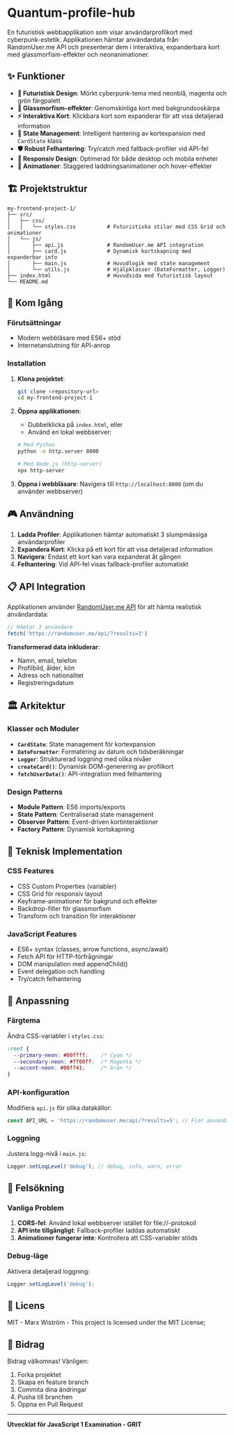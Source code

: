 # Quantum-profile-hub

En futuristisk webbapplikation som visar användarprofilkort med cyberpunk-estetik. Applikationen hämtar användardata från RandomUser.me API och presenterar dem i interaktiva, expanderbara kort med glassmorfism-effekter och neonanimationer.

## ✨ Funktioner

- **🌌 Futuristisk Design**: Mörkt cyberpunk-tema med neonblå, magenta och grön färgpalett
- **🔮 Glassmorfism-effekter**: Genomskinliga kort med bakgrundsoskärpa
- **⚡ Interaktiva Kort**: Klickbara kort som expanderar för att visa detaljerad information
- **🎯 State Management**: Intelligent hantering av kortexpansion med `CardState` klass
- **🛡️ Robust Felhantering**: Try/catch med fallback-profiler vid API-fel
- **📱 Responsiv Design**: Optimerad för både desktop och mobila enheter
- **🎨 Animationer**: Staggered laddningsanimationer och hover-effekter

## 🏗️ Projektstruktur

```
my-frontend-project-1/
├── src/
│   ├── css/
│   │   └── styles.css          # Futuristiska stilar med CSS Grid och animationer
│   └── js/
│       ├── api.js              # RandomUser.me API integration
│       ├── card.js             # Dynamisk kortskapning med          expanderbar info
│       ├── main.js             # Huvudlogik med state management
│       └── utils.js            # Hjälpklasser (DateFormatter, Logger)
├── index.html                  # Huvudsida med futuristisk layout
└── README.md
```

## 🚀 Kom Igång

### Förutsättningar
- Modern webbläsare med ES6+ stöd
- Internetanslutning för API-anrop

### Installation

1. **Klona projektet**:
   ```bash
   git clone <repository-url>
   cd my-frontend-project-1
   ```

2. **Öppna applikationen**:
   - Dubbelklicka på `index.html`, eller
   - Använd en lokal webbserver:
   ```bash
   # Med Python
   python -m http.server 8000
   
   # Med Node.js (http-server)
   npx http-server
   ```

3. **Öppna i webbläsare**:
   Navigera till `http://localhost:8000` (om du använder webbserver)

## 🎮 Användning

1. **Ladda Profiler**: Applikationen hämtar automatiskt 3 slumpmässiga användarprofiler
2. **Expandera Kort**: Klicka på ett kort för att visa detaljerad information
3. **Navigera**: Endast ett kort kan vara expanderat åt gången
4. **Felhantering**: Vid API-fel visas fallback-profiler automatiskt

## 📋 API Integration

Applikationen använder [RandomUser.me API](https://randomuser.me/) för att hämta realistisk användardata:

```javascript
// Hämtar 3 användare
fetch('https://randomuser.me/api/?results=3')
```

**Transformerad data inkluderar**:
- Namn, email, telefon
- Profilbild, ålder, kön
- Adress och nationalitet
- Registreringsdatum

## 🏛️ Arkitektur

### Klasser och Moduler

- **`CardState`**: State management för kortexpansion
- **`DateFormatter`**: Formatering av datum och tidsberäkningar
- **`Logger`**: Strukturerad loggning med olika nivåer
- **`createCard()`**: Dynamisk DOM-generering av profilkort
- **`fetchUserData()`**: API-integration med felhantering

### Design Patterns

- **Module Pattern**: ES6 imports/exports
- **State Pattern**: Centraliserad state management
- **Observer Pattern**: Event-driven kortinteraktioner
- **Factory Pattern**: Dynamisk kortskapning

## 🎨 Teknisk Implementation

### CSS Features
- CSS Custom Properties (variabler)
- CSS Grid för responsiv layout
- Keyframe-animationer för bakgrund och effekter
- Backdrop-filter för glassmorfism
- Transform och transition för interaktioner

### JavaScript Features
- ES6+ syntax (classes, arrow functions, async/await)
- Fetch API för HTTP-förfrågningar
- DOM manipulation med appendChild()
- Event delegation och handling
- Try/catch felhantering

## 🔧 Anpassning

### Färgtema
Ändra CSS-variabler i `styles.css`:
```css
:root {
  --primary-neon: #00ffff;    /* Cyan */
  --secondary-neon: #ff00ff;  /* Magenta */
  --accent-neon: #00ff41;     /* Grön */
}
```

### API-konfiguration
Modifiera `api.js` för olika datakällor:
```javascript
const API_URL = 'https://randomuser.me/api/?results=5'; // Fler användare
```

### Loggning
Justera logg-nivå i `main.js`:
```javascript
Logger.setLogLevel('debug'); // debug, info, warn, error
```

## 🐛 Felsökning

### Vanliga Problem

1. **CORS-fel**: Använd lokal webbserver istället för file://-protokoll
2. **API inte tillgängligt**: Fallback-profiler laddas automatiskt
3. **Animationer fungerar inte**: Kontrollera att CSS-variabler stöds

### Debug-läge
Aktivera detaljerad loggning:
```javascript
Logger.setLogLevel('debug');
```

## 📄 Licens

MIT - Marx Wiström - This project is licensed under the MIT License; 

## 🤝 Bidrag

Bidrag välkomnas! Vänligen:
1. Forka projektet
2. Skapa en feature branch
3. Commita dina ändringar
4. Pusha till branchen
5. Öppna en Pull Request

---

**Utvecklat för JavaScript 1 Examination - GRIT**
